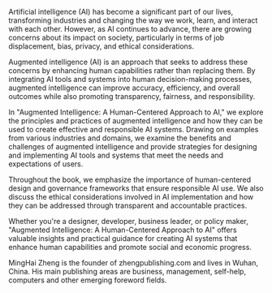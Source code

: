 

Artificial intelligence (AI) has become a significant part of our lives, transforming industries and changing the way we work, learn, and interact with each other. However, as AI continues to advance, there are growing concerns about its impact on society, particularly in terms of job displacement, bias, privacy, and ethical considerations.

Augmented intelligence (AI) is an approach that seeks to address these concerns by enhancing human capabilities rather than replacing them. By integrating AI tools and systems into human decision-making processes, augmented intelligence can improve accuracy, efficiency, and overall outcomes while also promoting transparency, fairness, and responsibility.

In "Augmented Intelligence: A Human-Centered Approach to AI," we explore the principles and practices of augmented intelligence and how they can be used to create effective and responsible AI systems. Drawing on examples from various industries and domains, we examine the benefits and challenges of augmented intelligence and provide strategies for designing and implementing AI tools and systems that meet the needs and expectations of users.

Throughout the book, we emphasize the importance of human-centered design and governance frameworks that ensure responsible AI use. We also discuss the ethical considerations involved in AI implementation and how they can be addressed through transparent and accountable practices.

Whether you're a designer, developer, business leader, or policy maker, "Augmented Intelligence: A Human-Centered Approach to AI" offers valuable insights and practical guidance for creating AI systems that enhance human capabilities and promote social and economic progress.

MingHai Zheng is the founder of zhengpublishing.com and lives in Wuhan, China. His main publishing areas are business, management, self-help, computers and other emerging foreword fields.
